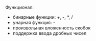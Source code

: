 Функционал:
* бинарные функции: +, -, *, / 
* унарная функция: - 
* произвольная вложенность скобок
* поддержка ввода дробных чисел 
